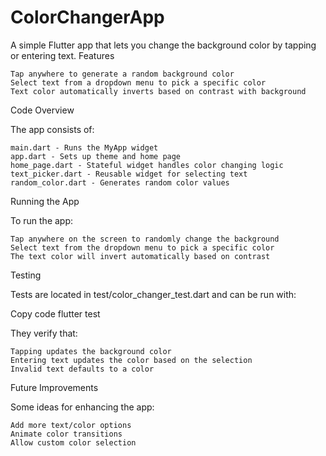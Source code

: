 # ColorChangerApp
A simple Flutter app that lets you change the background color by tapping or entering text.
Features

    Tap anywhere to generate a random background color
    Select text from a dropdown menu to pick a specific color
    Text color automatically inverts based on contrast with background

Code Overview

The app consists of:

    main.dart - Runs the MyApp widget
    app.dart - Sets up theme and home page
    home_page.dart - Stateful widget handles color changing logic
    text_picker.dart - Reusable widget for selecting text
    random_color.dart - Generates random color values

Running the App

To run the app:

    Tap anywhere on the screen to randomly change the background
    Select text from the dropdown menu to pick a specific color
    The text color will invert automatically based on contrast

Testing

Tests are located in test/color_changer_test.dart and can be run with:

Copy code
flutter test

They verify that:

    Tapping updates the background color
    Entering text updates the color based on the selection
    Invalid text defaults to a color

Future Improvements

Some ideas for enhancing the app:

    Add more text/color options
    Animate color transitions
    Allow custom color selection
